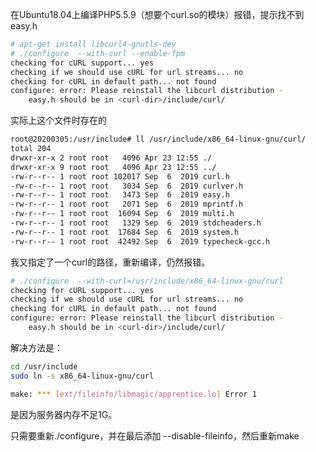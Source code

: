 





在Ubuntu18.04上编译PHP5.5.9（想要个curl.so的模块）报错，提示找不到easy.h



```BASH
# apt-get install libcurl4-gnutls-dev
# ./configure  --with-curl --enable-fpm
checking for cURL support... yes
checking if we should use cURL for url streams... no
checking for cURL in default path... not found
configure: error: Please reinstall the libcurl distribution -
    easy.h should be in <curl-dir>/include/curl/
```

实际上这个文件时存在的

```BASH
root@20200305:/usr/include# ll /usr/include/x86_64-linux-gnu/curl/
total 204
drwxr-xr-x 2 root root   4096 Apr 23 12:55 ./
drwxr-xr-x 9 root root   4096 Apr 23 12:55 ../
-rw-r--r-- 1 root root 102017 Sep  6  2019 curl.h
-rw-r--r-- 1 root root   3034 Sep  6  2019 curlver.h
-rw-r--r-- 1 root root   3473 Sep  6  2019 easy.h
-rw-r--r-- 1 root root   2071 Sep  6  2019 mprintf.h
-rw-r--r-- 1 root root  16094 Sep  6  2019 multi.h
-rw-r--r-- 1 root root   1329 Sep  6  2019 stdcheaders.h
-rw-r--r-- 1 root root  17684 Sep  6  2019 system.h
-rw-r--r-- 1 root root  42492 Sep  6  2019 typecheck-gcc.h
```

我又指定了一个curl的路径，重新编译，仍然报错。

```BASH
# ./configure  --with-curl=/usr/include/x86_64-linux-gnu/curl
checking for cURL support... yes
checking if we should use cURL for url streams... no
checking for cURL in default path... not found
configure: error: Please reinstall the libcurl distribution -
    easy.h should be in <curl-dir>/include/curl/
```

解决方法是：

```BASH
cd /usr/include
sudo ln -s x86_64-linux-gnu/curl

```







```BASH
make: *** [ext/fileinfo/libmagic/apprentice.lo] Error 1
```

是因为服务器内存不足1G。

只需要重新./configure，并在最后添加 --disable-fileinfo，然后重新make

